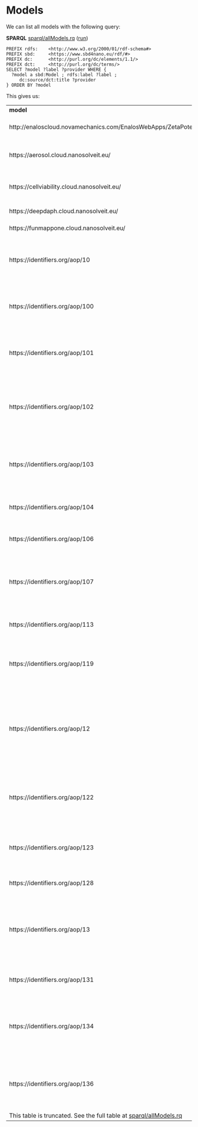 <!--- THIS FILE IS AUTOGENERATED. DO NOT EDIT IT. -->

# Models

We can list all <a name="tp1">models</a> with the following query:

**SPARQL** [sparql/allModels.rq](sparql/allModels.code.html) ([run](https://sbd4nanolandscape.rdf.bigcat-bioinformatics.org/?q=PREFIX%20rdfs%3A%20%20%20%20%3Chttp%3A%2F%2Fwww.w3.org%2F2000%2F01%2Frdf-schema%23%3E%0APREFIX%20sbd%3A%20%20%20%20%20%3Chttps%3A%2F%2Fwww.sbd4nano.eu%2Frdf%2F%23%3E%0APREFIX%20dc%3A%20%20%20%20%20%20%3Chttp%3A%2F%2Fpurl.org%2Fdc%2Felements%2F1.1%2F%3E%0APREFIX%20dct%3A%20%20%20%20%20%3Chttp%3A%2F%2Fpurl.org%2Fdc%2Fterms%2F%3E%0A%0ASELECT%20%3Fmodel%20%3Flabel%20%3Fprovider%20WHERE%20%7B%0A%20%20%3Fmodel%20a%20sbd%3AModel%20%3B%20rdfs%3Alabel%20%3Flabel%20%3B%0A%20%20%20%20%20dc%3Asource%2Fdct%3Atitle%20%3Fprovider%0A%7D%20ORDER%20BY%20%3Fmodel%0A))
```sparql
PREFIX rdfs:    <http://www.w3.org/2000/01/rdf-schema#>
PREFIX sbd:     <https://www.sbd4nano.eu/rdf/#>
PREFIX dc:      <http://purl.org/dc/elements/1.1/>
PREFIX dct:     <http://purl.org/dc/terms/>
SELECT ?model ?label ?provider WHERE {
  ?model a sbd:Model ; rdfs:label ?label ;
     dc:source/dct:title ?provider
} ORDER BY ?model
```

This gives us:

<table>
  <tr>
    <td><b>model</b></td>
    <td><b>label</b></td>
    <td><b>provider</b></td>
  </tr>
  <tr>
    <td>http://enaloscloud.novamechanics.com/EnalosWebApps/ZetaPotential/</td>
    <td>PhysChem: Zeta potential NanoXtract model</td>
    <td>NanoSolveIT Tools</td>
  </tr>
  <tr>
    <td>https://aerosol.cloud.nanosolveit.eu/</td>
    <td>NanoSolveIT Tool for Assessment of Human Exposure to Nanomaterials</td>
    <td>NanoSolveIT Tools</td>
  </tr>
  <tr>
    <td>https://cellviability.cloud.nanosolveit.eu/</td>
    <td>NanoSolveIT Cytotoxicity (Cell Viability) Prediction for Metal Oxide NPs</td>
    <td>NanoSolveIT Tools</td>
  </tr>
  <tr>
    <td>https://deepdaph.cloud.nanosolveit.eu/</td>
    <td>DeepDaph</td>
    <td>NanoSolveIT Tools</td>
  </tr>
  <tr>
    <td>https://funmappone.cloud.nanosolveit.eu/</td>
    <td>FunMappOne</td>
    <td>NanoSolveIT Tools</td>
  </tr>
  <tr>
    <td>https://identifiers.org/aop/10</td>
    <td>Binding to the picrotoxin site of ionotropic GABA receptors leading to epileptic seizures in adult brain</td>
    <td>AOP-Wiki AOPs</td>
  </tr>
  <tr>
    <td>https://identifiers.org/aop/100</td>
    <td>Cyclooxygenase inhibition leading to reproductive dysfunction via inhibition of female spawning behavior</td>
    <td>AOP-Wiki AOPs</td>
  </tr>
  <tr>
    <td>https://identifiers.org/aop/101</td>
    <td>Cyclooxygenase inhibition leading to reproductive dysfunction via inhibition of pheromone release</td>
    <td>AOP-Wiki AOPs</td>
  </tr>
  <tr>
    <td>https://identifiers.org/aop/102</td>
    <td>Cyclooxygenase inhibition leading to reproductive dysfunction via interference with meiotic prophase I /metaphase I transition</td>
    <td>AOP-Wiki AOPs</td>
  </tr>
  <tr>
    <td>https://identifiers.org/aop/103</td>
    <td>Cyclooxygenase inhibition leading to reproductive dysfunction via interference with spindle assembly checkpoint</td>
    <td>AOP-Wiki AOPs</td>
  </tr>
  <tr>
    <td>https://identifiers.org/aop/104</td>
    <td>Altered ion channel activity leading impaired heart function</td>
    <td>AOP-Wiki AOPs</td>
  </tr>
  <tr>
    <td>https://identifiers.org/aop/106</td>
    <td>Chemical binding to tubulin in oocytes leading to aneuploid offspring</td>
    <td>AOP-Wiki AOPs</td>
  </tr>
  <tr>
    <td>https://identifiers.org/aop/107</td>
    <td>Constitutive androstane receptor activation leading to hepatocellular adenomas and carcinomas in the mouse and the rat</td>
    <td>AOP-Wiki AOPs</td>
  </tr>
  <tr>
    <td>https://identifiers.org/aop/113</td>
    <td>Glutamate-gated chloride channel activation leading to acute mortality</td>
    <td>AOP-Wiki AOPs</td>
  </tr>
  <tr>
    <td>https://identifiers.org/aop/119</td>
    <td>Inhibition of thyroid peroxidase leading to follicular cell adenomas and carcinomas (in rat and mouse)</td>
    <td>AOP-Wiki AOPs</td>
  </tr>
  <tr>
    <td>https://identifiers.org/aop/12</td>
    <td>Chronic binding of antagonist to N-methyl-D-aspartate receptors (NMDARs) during brain development leads to neurodegeneration with impairment in learning and memory in aging</td>
    <td>AOP-Wiki AOPs</td>
  </tr>
  <tr>
    <td>https://identifiers.org/aop/122</td>
    <td>Prolyl hydroxylase inhibition leading to reproductive dysfunction via increased HIF1 heterodimer formation</td>
    <td>AOP-Wiki AOPs</td>
  </tr>
  <tr>
    <td>https://identifiers.org/aop/123</td>
    <td>Unknown MIE leading to reproductive dysfunction via increased HIF-1alpha transcription</td>
    <td>AOP-Wiki AOPs</td>
  </tr>
  <tr>
    <td>https://identifiers.org/aop/128</td>
    <td>Kidney dysfunction by decreased thyroid hormone</td>
    <td>AOP-Wiki AOPs</td>
  </tr>
  <tr>
    <td>https://identifiers.org/aop/13</td>
    <td>Chronic binding of antagonist to N-methyl-D-aspartate receptors (NMDARs) during brain development induces impairment of learning and memory abilities</td>
    <td>AOP-Wiki AOPs</td>
  </tr>
  <tr>
    <td>https://identifiers.org/aop/131</td>
    <td>Aryl hydrocarbon receptor activation leading to uroporphyria</td>
    <td>AOP-Wiki AOPs</td>
  </tr>
  <tr>
    <td>https://identifiers.org/aop/134</td>
    <td>Sodium Iodide Symporter (NIS) Inhibition and Subsequent Adverse Neurodevelopmental Outcomes in Mammals</td>
    <td>AOP-Wiki AOPs</td>
  </tr>
  <tr>
    <td>https://identifiers.org/aop/136</td>
    <td>Intracellular Acidification Induced Olfactory Epithelial Injury Leading to Site of Contact Nasal Tumors</td>
    <td>AOP-Wiki AOPs</td>
  </tr>
  <tr><td colspan="2">This table is truncated. See the full table at <a href="sparql/allModels.code.html">sparql/allModels.rq</a></td></tr>
</table>

